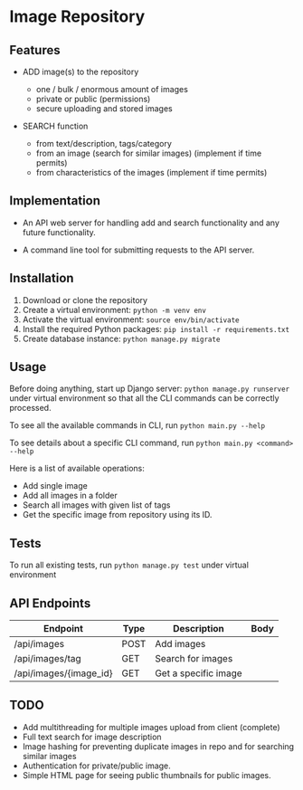 # Image Repository

## Features

- ADD image(s) to the repository
  - one / bulk / enormous amount of images
  - private or public (permissions)
  - secure uploading and stored images

- SEARCH function
  - from text/description, tags/category
  - from an image (search for similar images) (implement if time permits)
  - from characteristics of the images (implement if time permits)


## Implementation

- An API web server for handling add and search functionality and any future functionality.

- A command line tool for submitting requests to the API server.


## Installation

1. Download or clone the repository
2. Create a virtual environment: `python -m venv env`
3. Activate the virtual environment: `source env/bin/activate`
4. Install the required Python packages: `pip install -r requirements.txt`
5. Create database instance: `python manage.py migrate`

## Usage

Before doing anything, start up Django server: `python manage.py runserver`
under virtual environment so that all the CLI commands can be correctly 
processed.

To see all the available commands in CLI, run `python main.py --help`

To see details about a specific CLI command, run `python main.py <command> --help`

Here is a list of available operations:
- Add single image
- Add all images in a folder
- Search all images with given list of tags
- Get the specific image from repository using its ID.


## Tests

To run all existing tests, run `python manage.py test` under virtual environment


## API Endpoints

| Endpoint               | Type | Description          | Body |
|------------------------|------|----------------------|------|
| /api/images            | POST | Add images           |      |
| /api/images/tag        | GET  | Search for images    |      |
| /api/images/{image_id} | GET  | Get a specific image |      |


## TODO

- Add multithreading for multiple images upload from client (complete)
- Full text search for image description
- Image hashing for preventing duplicate images in repo and for searching 
similar images
- Authentication for private/public image.
- Simple HTML page for seeing public thumbnails for public images.
